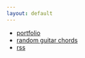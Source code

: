 ```yaml
---
layout: default
---
```


- [portfolio](https://jackrieger.com)
- [random guitar chords](https://jackrieger.github.io/random-guitar-chords)
- [rss](https://jackrieger.github.io/rss)
